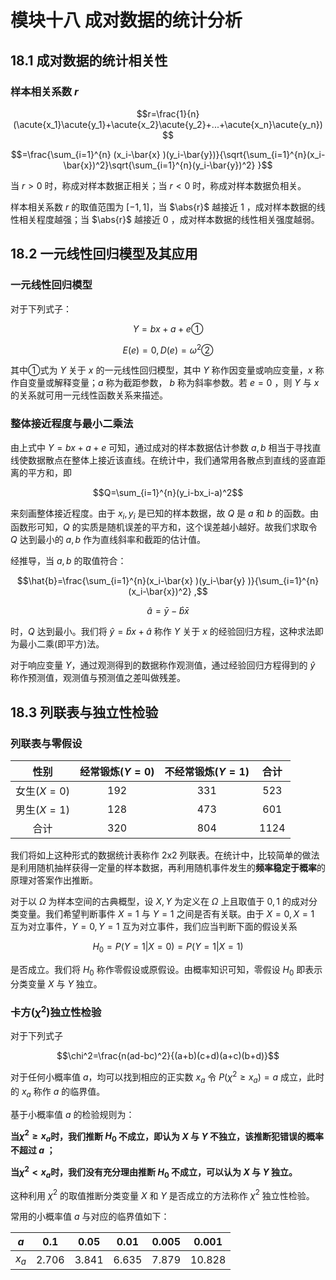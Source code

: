 # 模块十八 成对数据的统计分析

## 18.1 成对数据的统计相关性

### 样本相关系数 $r$

$$r=\frac{1}{n}(\acute{x_1}\acute{y_1}+\acute{x_2}\acute{y_2}+...+\acute{x_n}\acute{y_n})$$

$$=\frac{\sum_{i=1}^{n} (x_i-\bar{x} )(y_i-\bar{y})}{\sqrt{\sum_{i=1}^{n}(x_i-\bar{x})^2}\sqrt{\sum_{i=1}^{n}(y_i-\bar{y})^2} }$$

当 $r>0$ 时，称成对样本数据正相关；当 $r<0$ 时，称成对样本数据负相关。

样本相关系数 $r$ 的取值范围为 $[-1,1]$，当 $\abs{r}$ 越接近 1 ，成对样本数据的线性相关程度越强；当 $\abs{r}$ 越接近 0 ，成对样本数据的线性相关强度越弱。

## 18.2 一元线性回归模型及其应用

### 一元线性回归模型

对于下列式子：

$$Y=bx+a+e ①$$

$$E(e)=0 , D(e)=\omega^2 ②$$

其中①式为 $Y$ 关于 $x$ 的一元线性回归模型，其中 $Y$ 称作因变量或响应变量，$x$ 称作自变量或解释变量；$a$ 称为截距参数， $b$ 称为斜率参数。若 $e=0$ ，则 $Y$ 与 $x$ 的关系就可用一元线性函数关系来描述。

### 整体接近程度与最小二乘法

由上式中 $Y=bx+a+e$ 可知，通过成对的样本数据估计参数 $a,b$ 相当于寻找直线使数据散点在整体上接近该直线。在统计中，我们通常用各散点到直线的竖直距离的平方和，即

$$Q=\sum_{i=1}^{n}(y_i-bx_i-a)^2$$

来刻画整体接近程度。由于 $x_i,y_i$ 是已知的样本数据，故 $Q$ 是 $a$ 和 $b$ 的函数。由函数形可知，$Q$ 的实质是随机误差的平方和，这个误差越小越好。故我们求取令 $Q$ 达到最小的 $a,b$ 作为直线斜率和截距的估计值。

经推导，当 $a,b$ 的取值符合：

$$\hat{b}=\frac{\sum_{i=1}^{n}(x_i-\bar{x} )(y_i-\bar{y} )}{\sum_{i=1}^{n}(x_i-\bar{x})^2} ,$$

$$\hat{a}=\bar{y}-\hat{b}\bar{x}$$

时，$Q$ 达到最小。我们将 $\hat{y}=\hat{b}x+\hat{a}$ 称作 $Y$ 关于 $x$ 的经验回归方程，这种求法即为最小二乘(即平方)法。

对于响应变量 $Y$，通过观测得到的数据称作观测值，通过经验回归方程得到的 $\hat{y}$ 称作预测值，观测值与预测值之差叫做残差。

## 18.3 列联表与独立性检验

### 列联表与零假设

|性别|经常锻炼($Y=0$)|不经常锻炼($Y=1$)|合计|
|:------:|:------:|:------:|:------:|
|女生($X=0$)|192|331|523|
|男生($X=1$)|128|473|601|
|合计|320|804|1124|

我们将如上这种形式的数据统计表称作 2x2 列联表。在统计中，比较简单的做法是利用随机抽样获得一定量的样本数据，再利用随机事件发生的**频率稳定于概率**的原理对答案作出推断。

对于以 $\Omega$ 为样本空间的古典概型，设 $X,Y$ 为定义在 $\Omega$ 上且取值于 ${0,1}$ 的成对分类变量。我们希望判断事件 ${X=1}$ 与 ${Y=1}$ 之间是否有关联。由于 ${X=0},{X=1}$ 互为对立事件，${Y=0},{Y=1}$ 互为对立事件，我们应当判断下面的假设关系

$$H_0=P(Y=1|X=0)=P(Y=1|X=1)$$

是否成立。我们将 $H_0$ 称作零假设或原假设。由概率知识可知，零假设 $H_0$ 即表示分类变量 $X$ 与 $Y$ 独立。

### 卡方($\chi^2$)独立性检验

对于下列式子

$$\chi^2=\frac{n(ad-bc)^2}{(a+b)(c+d)(a+c)(b+d)}$$

对于任何小概率值 $a$，均可以找到相应的正实数 $x_a$ 令 $P(\chi^2 \ge x_a)=a$ 成立，此时的 $x_a$ 称作 $a$ 的临界值。

基于小概率值 $a$ 的检验规则为：

**当$\chi^2 \ge x_a$时，我们推断 $H_0$ 不成立，即认为 $X$ 与 $Y$ 不独立，该推断犯错误的概率不超过 $a$ ；**

**当$\chi^2 < x_a$时，我们没有充分理由推断 $H_0$ 不成立，可以认为 $X$ 与 $Y$ 独立。**

这种利用 $\chi^2$ 的取值推断分类变量 $X$ 和 $Y$ 是否成立的方法称作 $\chi^2$ 独立性检验。

常用的小概率值 $a$ 与对应的临界值如下：

|$a$|0.1|0.05|0.01|0.005|0.001|
|:----:|:----:|:----:|:----:|:----:|:----:|
|$x_a$|2.706|3.841|6.635|7.879|10.828|